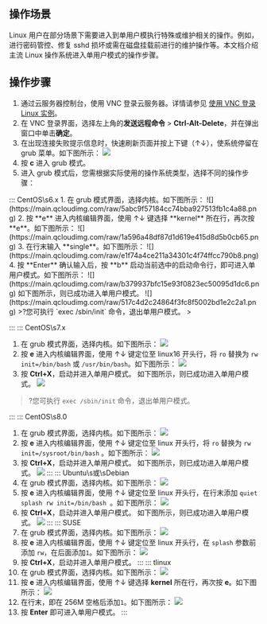 ## 操作场景
Linux 用户在部分场景下需要进入到单用户模执行特殊或维护相关的操作。例如，进行密码管控、修复 sshd 损坏或需在磁盘挂载前进行的维护操作等。本文档介绍主流 Linux 操作系统进入单用户模式的操作步骤。

## 操作步骤
1. 通过云服务器控制台，使用 VNC 登录云服务器。详情请参见 [使用 VNC 登录 Linux 实例](https://cloud.tencent.com/document/product/213/35701)。
2. 在 VNC 登录界面，选择左上角的**发送远程命令** > **Ctrl-Alt-Delete**，并在弹出窗口中单击**确定**。
3. 在出现连接失败提示信息时，快速刷新页面并按上下键（↑↓），使系统停留在 grub 菜单。如下图所示：
![](https://main.qcloudimg.com/raw/350187ce0a771d00e6d54e929291ebae.png)
4. 按 **c** 进入 grub 模式。
5. 进入 grub 模式后，您需根据实际使用的操作系统类型，选择不同的操作步骤：
<dx-tabs>
::: CentOS\s6.x
1. 在 grub 模式界面，选择内核。如下图所示：
![](https://main.qcloudimg.com/raw/5abc9f57184cc74bba927513fb1c4a88.png)
2. 按 **e** 进入内核编辑界面，使用 ↑↓ 键选择 **kernel** 所在行，再次按 **e**。如下图所示：
![](https://main.qcloudimg.com/raw/1a596a48df87d1d619e415d8d5b0cb65.png)
3. 在行末输入 **single**。如下图所示：
![](https://main.qcloudimg.com/raw/e1f74a4ce211a34301c4f74ffcc790b8.png)
4. 按 **Enter** 确认输入后，按 **b** 启动当前选中的启动命令行，即可进入单用户模式。如下图所示：
![](https://main.qcloudimg.com/raw/b379937bfc15e93f0823ec50095d1dc6.png)
如下图所示，则已成功进入单用户模式。
![](https://main.qcloudimg.com/raw/517c4d2c24864f3fc8f5002bd1e2c2a1.png)
>?您可执行 `exec /sbin/init` 命令，退出单用户模式。
>

:::
::: CentOS\s7.x
1. 在 grub 模式界面，选择内核。如下图所示：
![](https://main.qcloudimg.com/raw/2ddc7d1e4416d9fa763922e23b59d580.png)
2. 按 **e** 进入内核编辑界面，使用 ↑↓ 键定位至 linux16 开头行，将 `ro` 替换为 `rw init=/bin/bash` 或 `/usr/bin/bash`。如下图所示：
![](https://main.qcloudimg.com/raw/1b861ba0ecee1cd82da4364523e8a1c6.png)
3. 按 **Ctrl+X**，启动并进入单用户模式。
如下图所示，则已成功进入单用户模式。
![](https://main.qcloudimg.com/raw/fbe8cfcf43aa4c914882edc4c3ee5faf.png)
>?您可执行 `exec /sbin/init` 命令，退出单用户模式。
>

:::
::: CentOS\s8.0
1. 在 grub 模式界面，选择内核。如下图所示：
![](https://main.qcloudimg.com/raw/a6ce701e5845141929d822635bd42b9a.png)
2. 按 **e** 进入内核编辑界面，使用 ↑↓ 键定位至 linux 开头行，将 `ro` 替换为 `rw init=/sysroot/bin/bash` 。如下图所示：
![](https://main.qcloudimg.com/raw/d06effc3cab12d545fd7bc92f4577b14.png)
3. 按 **Ctrl+X**，启动并进入单用户模式。
如下图所示，则已成功进入单用户模式。
![](https://main.qcloudimg.com/raw/126dcdb5916e57815c3632e9e4b24412.png)
:::
::: Ubuntu\s或\sDebian
1. 在 grub 模式界面，选择内核。如下图所示：
![](https://main.qcloudimg.com/raw/c3c0be766481edf3f6521f7764f8d4cb.png)
2. 按 **e** 进入内核编辑界面，使用 ↑↓ 键定位至 linux 开头行，在行末添加 `quiet splash rw init=/bin/bash `。如下图所示：
![](https://main.qcloudimg.com/raw/40882cf22d755c0338ea9d7c106bc280.png)
3. 按 **Ctrl+X**，启动并进入单用户模式。
如下图所示，则已成功进入单用户模式。
![](https://main.qcloudimg.com/raw/df55d20b7eb087744fb6283c5124e7fc.png)
:::
::: SUSE
1. 在 grub 模式界面，选择内核。如下图所示：
![](https://main.qcloudimg.com/raw/4da4d0c5c98e4f0dbe4990e920a11daf.png)
2. 按 **e** 进入内核编辑界面，使用 ↑↓ 键定位至 linux 开头行，在 `splash` 参数前添加 `rw`，在后面添加`1`。如下图所示：
![](https://main.qcloudimg.com/raw/013a0099ccb5c19d04441dd60ea7558b.png)
3. 按 **Ctrl+X**，启动并进入单用户模式。
:::
::: tlinux
1. 在 grub 模式界面，选择内核。如下图所示：
![](https://main.qcloudimg.com/raw/c497e63321b76e5cd1f0eea06f53cdb2.png)
2. 按 **e** 进入内核编辑界面，使用 ↑↓ 键选择 **kernel** 所在行，再次按 **e**。如下图所示：
![](https://main.qcloudimg.com/raw/06c66e0f30163e9fc7e6aafbf9463645.png)
3. 在行末，即在 256M 空格后添加`1`。如下图所示：
![](https://main.qcloudimg.com/raw/06efb32e3a2edb39f32e13be1ab8527f.png)
4. 按 **Enter** 即可进入单用户模式。
:::
</dx-tabs>


